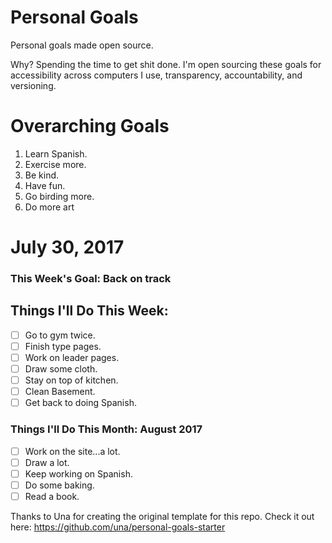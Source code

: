 Personal Goals
==============

Personal goals made open source.

Why? Spending the time to get shit done. I'm open sourcing these goals for accessibility across computers I use, transparency, accountability, and versioning.

# Overarching Goals

1. Learn Spanish.
2. Exercise more.
3. Be kind.
4. Have fun.
5. Go birding more.
6. Do more art

# July 30, 2017

### This Week's Goal: Back on track

## Things I'll Do This Week:

- [ ] Go to gym twice.
- [ ] Finish type pages.
- [ ] Work on leader pages.
- [ ] Draw some cloth.
- [ ] Stay on top of kitchen.
- [ ] Clean Basement.
- [ ] Get back to doing Spanish.

### Things I'll Do This Month: August 2017

- [ ] Work on the site...a lot.
- [ ] Draw a lot.
- [ ] Keep working on Spanish.
- [ ] Do some baking.
- [ ] Read a book.

Thanks to Una for creating the original template for this repo. Check it out here: https://github.com/una/personal-goals-starter